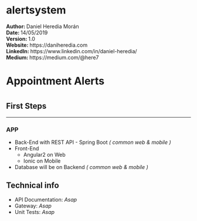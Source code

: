 # alertsystem
<div>
<p>
    <b>Author: </b> Daniel Heredia Morán <br />
    <b>Date: </b> 14/05/2019 <br />
    <b>Version: </b> 1.0 <br />
    <b>Website: </b> https://daniheredia.com <br />
    <b>LinkedIn: </b> https://www.linkedin.com/in/daniel-heredia/ <br />
    <b>Medium: </b> https://medium.com/@here7  
</p>
</div>
<div>
    <h1>Appointment Alerts<h1>
    <h2>First Steps</h2>
    <hr />
    <h3>APP</h3>
    <ul>
        <li>Back-End with REST API - Spring Boot <i>( common web & mobile )</i></li>
        <li>
        Front-End
            <ul>
                <li> Angular2 on Web </li>
                <li> Ionic on Mobile </li>
            </ul>
        </li>
        <li>Database will be on Backend <i>( common web & mobile )</i></li>
    </ul>
</div>
<div>
    <h2>Technical info</h2>
    <ul>
        <li>API Documentation: <i>Asap</i> </li>
        <li>Gateway: <i>Asap</i> </li>
        <li>Unit Tests: <i>Asap</i> </li>
    </ul>
</div>